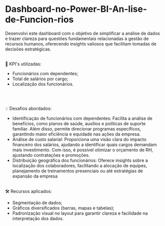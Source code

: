 # Dashboard-no-Power-BI-An-lise-de-Funcion-rios
  Desenvolvi este dashboard com o objetivo de simplificar a análise de dados e trazer clareza para questões fundamentais relacionadas à gestão de recursos humanos, oferecendo insights valiosos que facilitam tomadas de decisões estratégicas.
<br><br>


🔑 KPI's utilizadas:
<br>
- Funcionários com dependentes;
- Total de salários por cargo;
- Localização dos funcionários.

<br><br>

💡 Desafios abordados:
<br>
- Identificação de funcionários com dependentes:
Facilita a análise de benefícios, como planos de saúde, auxílios e políticas de suporte familiar. Além disso, permite direcionar programas específicos, garantindo maior eficiência e equidade nas ações da empresa.
- Análise de custo salarial:
Proporciona uma visão clara do impacto financeiro dos salários, ajudando a identificar quais cargos demandam mais investimento. Com isso, é possível otimizar o orçamento de RH, ajustando contratações e promoções.
- Distribuição geográfica dos funcionários:
Oferece insights sobre a localização dos colaboradores, facilitando a alocação de equipes, planejamento de treinamentos presenciais ou até estratégias de expansão da empresa
<br><br>


🛠 Recursos aplicados:
<br>
- Segmentação de dados;
- Gráficos diversificados (barras, mapas e tabelas);
- Padronização visual no layout para garantir clareza e facilidade na interpretação dos dados.
